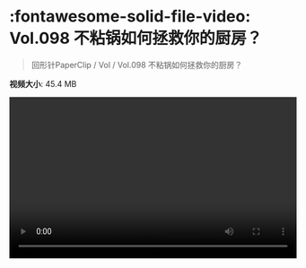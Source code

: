 # :fontawesome-solid-file-video: Vol.098 不粘锅如何拯救你的厨房？

> 回形针PaperClip / Vol / Vol.098 不粘锅如何拯救你的厨房？

**视频大小**: 45.4 MB

<video id="V-8b3ebbc20ba3c2f7dea2ffdd4527a0cf" width="512" height="288" preload="none" playsinline webkit-playsinline></video>
